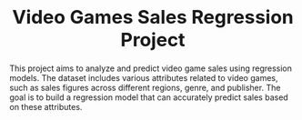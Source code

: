 ### <div align="center"> <h1> Video Games Sales Regression Project </h1> </div>

This project aims to analyze and predict video game sales using regression models. The dataset includes various attributes related to video games, such as sales figures across different regions, genre, and publisher. The goal is to build a regression model that can accurately predict sales based on these attributes. 
